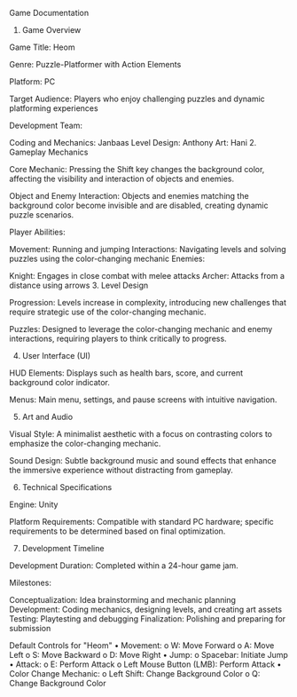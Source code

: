 Game Documentation
1. Game Overview

Game Title: Heom

Genre: Puzzle-Platformer with Action Elements

Platform: PC

Target Audience: Players who enjoy challenging puzzles and dynamic platforming experiences

Development Team:

Coding and Mechanics: Janbaas
Level Design: Anthony
Art: Hani
2. Gameplay Mechanics

Core Mechanic: Pressing the Shift key changes the background color, affecting the visibility and interaction of objects and enemies.

Object and Enemy Interaction: Objects and enemies matching the background color become invisible and are disabled, creating dynamic puzzle scenarios.

Player Abilities:

Movement: Running and jumping
Interactions: Navigating levels and solving puzzles using the color-changing mechanic
Enemies:

Knight: Engages in close combat with melee attacks
Archer: Attacks from a distance using arrows
3. Level Design

Progression: Levels increase in complexity, introducing new challenges that require strategic use of the color-changing mechanic.

Puzzles: Designed to leverage the color-changing mechanic and enemy interactions, requiring players to think critically to progress.

4. User Interface (UI)

HUD Elements: Displays such as health bars, score, and current background color indicator.

Menus: Main menu, settings, and pause screens with intuitive navigation.

5. Art and Audio

Visual Style: A minimalist aesthetic with a focus on contrasting colors to emphasize the color-changing mechanic.

Sound Design: Subtle background music and sound effects that enhance the immersive experience without distracting from gameplay.

6. Technical Specifications

Engine: Unity

Platform Requirements: Compatible with standard PC hardware; specific requirements to be determined based on final optimization.

7. Development Timeline

Development Duration: Completed within a 24-hour game jam.

Milestones:

Conceptualization: Idea brainstorming and mechanic planning
Development: Coding mechanics, designing levels, and creating art assets
Testing: Playtesting and debugging
Finalization: Polishing and preparing for submission

Default Controls for "Heom"
•	Movement:
o	W: Move Forward
o	A: Move Left
o	S: Move Backward
o	D: Move Right
•	Jump:
o	Spacebar: Initiate Jump
•	Attack:
o	E: Perform Attack
o	Left Mouse Button (LMB): Perform Attack
•	Color Change Mechanic:
o	Left Shift: Change Background Color
o	Q: Change Background Color


